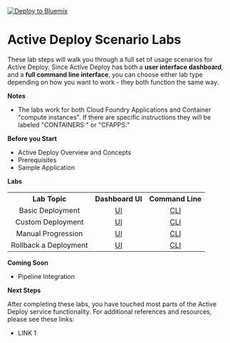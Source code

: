 [![Deploy to Bluemix](https://bluemix.net/deploy/button.png)](https://bluemix.net/deploy?repository=https://github.com/IBM-Bluemix/active-deploy-lab)

# Active Deploy Scenario Labs

These lab steps will walk you through a full set of usage scenarios for Active Deploy. Since Active Deploy has both a **user interface dashboard**, and a **full command line interface**, you can choose either lab type depending on how you want to work - they both function the same way.


**Notes**
* The labs work for both Cloud Foundry Applications and Container "compute instances". If there are specific instructions they will be labeled "CONTAINERS:" or "CFAPPS:"

**Before you Start**
* Active Deploy Overview and Concepts
* Prerequisites
* Sample Application

**Labs**
<table>
  <tbody>
    <tr>
      <th align="center">Lab Topic</th>
      <th align="center">Dashboard UI</th>
      <th align="center">Command Line</th>
    </tr>
    <tr>
      <td align="center">Basic Deployment</td>
      <td align="center"><a href="https://github.com/IBM-Bluemix/active-deploy/tree/master/labs/ActiveDeployUsageLabs-Lab1-gui.md">UI</a></td>
      <td align="center"><a href="https://github.com/IBM-Bluemix/active-deploy/tree/master/labs/ActiveDeployUsageLabs-Lab1-cli.md">CLI</a></td>
    </tr>
    <tr>
      <td align="center">Custom Deployment</td>
      <td align="center"><a href="https://github.com/IBM-Bluemix/active-deploy/tree/master/labs/ActiveDeployUsageLabs-Lab2-gui.md">UI</a></td>
      <td align="center"><a href="https://github.com/IBM-Bluemix/active-deploy/tree/master/labs/ActiveDeployUsageLabs-Lab2-cli.md">CLI</a></td>
    </tr>
    <tr>
      <td align="center">Manual Progression</td>
      <td align="center"><a href="https://github.com/IBM-Bluemix/active-deploy/tree/master/labs/ActiveDeployUsageLabs-Lab3-gui.md">UI</a></td>
      <td align="center"><a href="https://github.com/IBM-Bluemix/active-deploy/tree/master/labs/ActiveDeployUsageLabs-Lab3-cli.md">CLI</a></td>
    </tr>
    <tr>
      <td align="center">Rollback a Deployment</td>
      <td align="center"><a href="https://github.com/IBM-Bluemix/active-deploy/tree/master/labs/ActiveDeployUsageLabs-Lab4-gui.md">UI</a></td>
      <td align="center"><a href="https://github.com/IBM-Bluemix/active-deploy/tree/master/labs/ActiveDeployUsageLabs-Lab4-cli.md">CLI</a></td>
    </tr>
  </tbody>
</table>


**Coming Soon**
* Pipeline Integration

**Next Steps**

After completing these labs, you have touched most parts of the Active Deploy service functionality. For additional references and resources, please see these links:

* LINK 1

